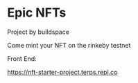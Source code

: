 # Epic NFTs

Project by buildspace

Come mint your NFT on the rinkeby testnet

Front End:

https://nft-starter-project.terps.repl.co

